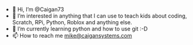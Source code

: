 - 👋 Hi, I’m @Caigan73
- 👀 I’m interested in anything that I can use to teach kids about coding, Scratch, RPi, Python, Roblox and anything else.
- 🌱 I’m currently learning python and how to use git :-D
- 📫 How to reach me mike@caigansystems.com

<!---
Caigan73/Caigan73 is a ✨ special ✨ repository because its `README.md` (this file) appears on your GitHub profile.
You can click the Preview link to take a look at your changes.
--->
